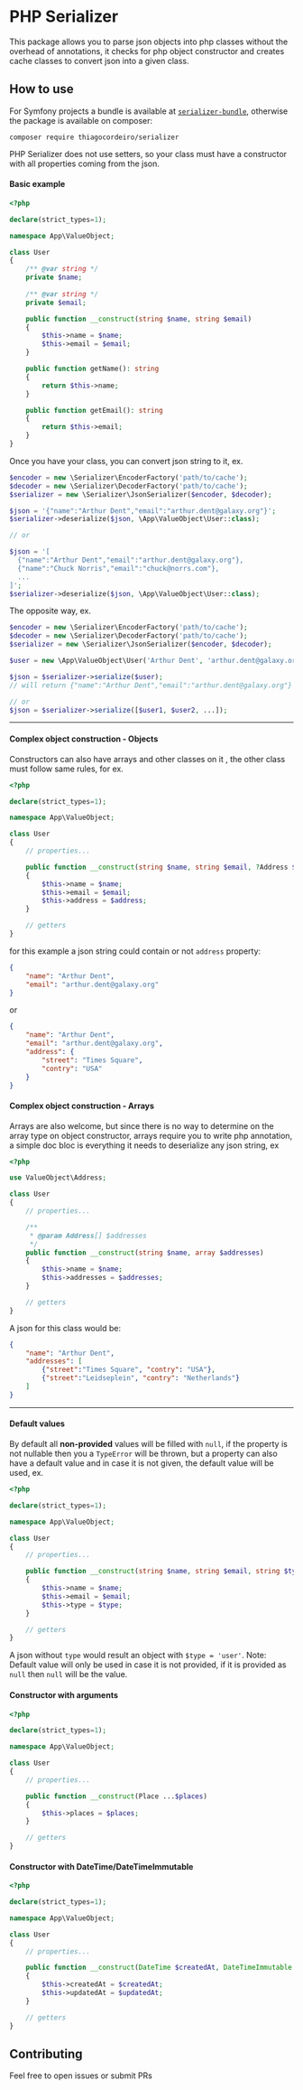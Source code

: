 # PHP Serializer

This package allows you to parse json objects into php classes without the overhead of annotations, it checks for php object constructor and creates cache classes to convert json into a given class.

## How to use
For Symfony projects a bundle is available at [`serializer-bundle`](https://github.com/thiagocordeiro/serializer-bundle), otherwise the package is available on composer:
```
composer require thiagocordeiro/serializer
```

PHP Serializer does not use setters, so your class must have a constructor with all properties coming from the json.

#### Basic example
```php
<?php

declare(strict_types=1);

namespace App\ValueObject;

class User
{
    /** @var string */
    private $name;
  
    /** @var string */
    private $email;

    public function __construct(string $name, string $email)
    {
        $this->name = $name;
        $this->email = $email;
    }

    public function getName(): string
    {
        return $this->name;
    }

    public function getEmail(): string
    {
        return $this->email;
    }
}
```

Once you have your class, you can convert json string to it, ex.
```php
$encoder = new \Serializer\EncoderFactory('path/to/cache');
$decoder = new \Serializer\DecoderFactory('path/to/cache');
$serializer = new \Serializer\JsonSerializer($encoder, $decoder);

$json = '{"name":"Arthur Dent","email":"arthur.dent@galaxy.org"}';
$serializer->deserialize($json, \App\ValueObject\User::class);

// or

$json = '[
  {"name":"Arthur Dent","email":"arthur.dent@galaxy.org"},
  {"name":"Chuck Norris","email":"chuck@norrs.com"},
  ...
]';
$serializer->deserialize($json, \App\ValueObject\User::class);


```
The opposite way, ex.
```php
$encoder = new \Serializer\EncoderFactory('path/to/cache');
$decoder = new \Serializer\DecoderFactory('path/to/cache');
$serializer = new \Serializer\JsonSerializer($encoder, $decoder);

$user = new \App\ValueObject\User('Arthur Dent', 'arthur.dent@galaxy.org');

$json = $serializer->serialize($user);
// will return {"name":"Arthur Dent","email":"arthur.dent@galaxy.org"}

// or
$json = $serializer->serialize([$user1, $user2, ...]);
```
---
#### Complex object construction - Objects
Constructors can also have arrays and other classes on it , the other class must follow same rules, for ex.
```php
<?php

declare(strict_types=1);

namespace App\ValueObject;

class User
{
    // properties...

    public function __construct(string $name, string $email, ?Address $address)
    {
        $this->name = $name;
        $this->email = $email;
        $this->address = $address;
    }

    // getters
}
```
for this example a json string could contain or not `address` property:
```json
{
    "name": "Arthur Dent",
    "email": "arthur.dent@galaxy.org"
}
```
or
```json
{
    "name": "Arthur Dent",
    "email": "arthur.dent@galaxy.org",
    "address": {
        "street": "Times Square",
        "contry": "USA"
    }
}
```
#### Complex object construction - Arrays
Arrays are also welcome, but since there is no way to determine on the array type on object constructor, arrays require you to write php annotation, a simple doc bloc is everything it needs to deserialize any json string, ex

```php
<?php

use ValueObject\Address;

class User
{
    // properties...

    /**
     * @param Address[] $addresses
     */
    public function __construct(string $name, array $addresses)
    {
        $this->name = $name;
        $this->addresses = $addresses;
    }

    // getters
}
```
A json for this class would be:
```json
{
    "name": "Arthur Dent",
    "addresses": [
        {"street":"Times Square", "contry": "USA"},
        {"street":"Leidseplein", "contry": "Netherlands"}
    ]
}
```
---

#### Default values
By default all **non-provided** values will be filled with `null`, if the property is not nullable then you a `TypeError` will be thrown, but a property can also have a default value and in case it is not given, the default value will be used, ex.
```php
<?php

declare(strict_types=1);

namespace App\ValueObject;

class User
{
    // properties...

    public function __construct(string $name, string $email, string $type = 'user')
    {
        $this->name = $name;
        $this->email = $email;
        $this->type = $type;
    }

    // getters
}
```

A json without `type` would result an object with `$type = 'user'`.
Note: Default value will only be used in case it is not provided, if it is provided as `null` then `null` will be the value.

#### Constructor with arguments
```php
<?php

declare(strict_types=1);

namespace App\ValueObject;

class User
{
    // properties...

    public function __construct(Place ...$places)
    {
        $this->places = $places;
    }

    // getters
}
```

#### Constructor with DateTime/DateTimeImmutable
```php
<?php

declare(strict_types=1);

namespace App\ValueObject;

class User
{
    // properties...

    public function __construct(DateTime $createdAt, DateTimeImmutable $updatedAt)
    {
        $this->createdAt = $createdAt;
        $this->updatedAt = $updatedAt;
    }

    // getters
}
```

## Contributing
Feel free to open issues or submit PRs
